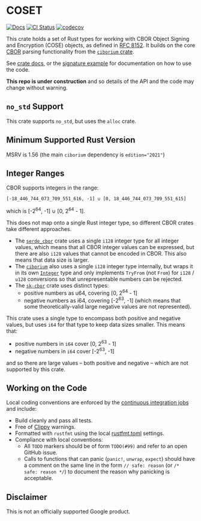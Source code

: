 # COSET

[![Docs](https://img.shields.io/badge/docs-rust-brightgreen?style=for-the-badge)](https://google.github.io/coset)
[![CI Status](https://img.shields.io/github/workflow/status/google/coset/CI?color=blue&style=for-the-badge)](https://github.com/google/coset/actions?query=workflow%3ACI)
[![codecov](https://img.shields.io/codecov/c/github/google/coset?style=for-the-badge)](https://codecov.io/gh/google/coset)

This crate holds a set of Rust types for working with CBOR Object Signing and Encryption (COSE) objects, as defined in
[RFC 8152](https://tools.ietf.org/html/rfc8152).  It builds on the core [CBOR](https://tools.ietf.org/html/rfc7049)
parsing functionality from the [`ciborium` crate](https://docs.rs/ciborium).

See [crate docs](https://google.github.io/coset/rust/coset/index.html), or the [signature
example](examples/signature.rs) for documentation on how to use the code.

**This repo is under construction** and so details of the API and the code may change without warning.

## `no_std` Support

This crate supports `no_std`, but uses the `alloc` crate.

## Minimum Supported Rust Version

MSRV is 1.56 (the main `ciborium` dependency is `edition="2021"`)

## Integer Ranges

CBOR supports integers in the range:

```text
[-18_446_744_073_709_551_616, -1] ∪ [0, 18_446_744_073_709_551_615]
```

which is [-2<sup>64</sup>, -1] ∪ [0, 2<sup>64</sup> - 1].

This does not map onto a single Rust integer type, so different CBOR crates take different approaches.

- The [`serde_cbor`](https://docs.rs/serde_cbor) crate uses a single `i128` integer type for all integer values, which
  means that all CBOR integer values can be expressed, but there are also `i128` values that cannot be encoded in CBOR.
  This also means that data size is larger.
- The [`ciborium`](https://docs.rs/ciborium) also uses a single `i128` integer type internally, but wraps it in its own
  [`Integer`](https://docs.rs/ciborium/latest/ciborium/value/struct.Integer.html) type and only implements `TryFrom`
  (not `From`) for `i128` / `u128` conversions so that unrepresentable numbers can be rejected.
- The [`sk-cbor`](https://docs.rs/sk-cbor) crate uses distinct types:
    - positive numbers as u64, covering [0, 2<sup>64</sup> - 1]
    - negative numbers as i64, covering [-2<sup>63</sup>, -1] (which means that some theoretically-valid large negative
      values are not represented).

This crate uses a single type to encompass both positive and negative values, but uses `i64` for that type to keep data
sizes smaller.  This means that:

- positive numbers in `i64` cover [0, 2<sup>63</sup> - 1]
- negative numbers in `i64` cover [-2<sup>63</sup>, -1]

and so there are large values &ndash; both positive and negative &ndash; which are not supported by this crate.

## Working on the Code

Local coding conventions are enforced by the [continuous integration jobs](.github/workflows) and include:

- Build cleanly and pass all tests.
- Free of [Clippy](https://github.com/rust-lang/rust-clippy) warnings.
- Formatted with `rustfmt` using the local [rustfmt.toml](.rustfmt.toml) settings.
- Compliance with local conventions:
    - All `TODO` markers should be of form `TODO(#99)` and refer to an open GitHub issue.
    - Calls to functions that can panic (`panic!`, `unwrap`, `expect`) should have a comment on the same line in the
      form `// safe: reason` (or `/* safe: reason */`) to document the reason why panicking is acceptable.

## Disclaimer

This is not an officially supported Google product.
